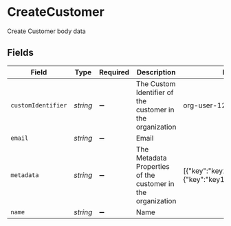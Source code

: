 # CreateCustomer

Create Customer body data


## Fields

| Field                                                             | Type                                                              | Required                                                          | Description                                                       | Example                                                           |
| ----------------------------------------------------------------- | ----------------------------------------------------------------- | ----------------------------------------------------------------- | ----------------------------------------------------------------- | ----------------------------------------------------------------- |
| `customIdentifier`                                                | *string*                                                          | :heavy_minus_sign:                                                | The Custom Identifier of the customer in the organization         | org-user-123                                                      |
| `email`                                                           | *string*                                                          | :heavy_minus_sign:                                                | Email                                                             |                                                                   |
| `metadata`                                                        | *string*                                                          | :heavy_minus_sign:                                                | The Metadata Properties of the customer in the organization       | [{"key":"key1","value":"value1"},{"key":"key1","value":"value1"}] |
| `name`                                                            | *string*                                                          | :heavy_minus_sign:                                                | Name                                                              |                                                                   |